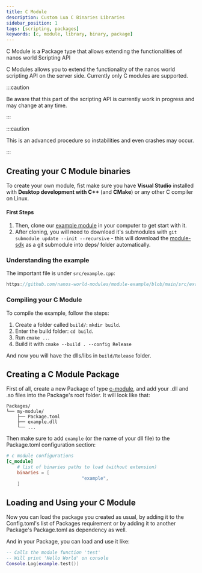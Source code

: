 ```yaml
---
title: C Module
description: Custom Lua C Binaries Libraries
sidebar_position: 1
tags: [scripting, packages]
keywords: [c, module, library, binary, package]
---
```


C Module is a Package type that allows extending the functionalities of nanos world Scripting API

C Modules allows you to extend the functionality of the nanos world scripting API on the server side. Currently only C modules are supported.

:::caution

Be aware that this part of the scripting API is currently work in progress and may change at any time.

:::

:::caution

This is an advanced procedure so instabilities and even crashes may occur.

:::


## Creating your C Module binaries

To create your own module, fist make sure you have **Visual Studio** installed with **Desktop development with C++** (and **CMake**) or any other C compiler on Linux.

#### First Steps

1. Then, clone our [example module](https://github.com/nanos-world-modules/module-example) in your computer to get start with it.
2. After cloning, you will need to download it's submodules with `git submodule update --init --recursive` - this will download the [module-sdk](https://github.com/nanos-world/module-sdk/) as a git submodule into deps/ folder automatically.


### Understanding the example

The important file is under `src/example.cpp`:

```cpp reference
https://github.com/nanos-world-modules/module-example/blob/main/src/example.cpp
```


### Compiling your C Module

To compile the example, follow the steps:

1. Create a folder called `build/`: `mkdir build`.
2. Enter the build folder: `cd build`.
3. Run `cmake ..`.
4. Build it with `cmake --build . --config Release`

And now you will have the dlls/libs in `build/Release` folder.


## Creating a C Module Package

First of all, create a new Package of type [c-module](packages-guide#c-module), and add your .dll and .so files into the Package's root folder. It will look like that:

```folder-structure
Packages/
└── my-module/
    ├── Package.toml
    ├── example.dll
    └── ...
```

Then make sure to add `example` (or the name of your dll file) to the Package.toml configuration section:

```toml
# c module configurations
[c_module]
    # list of binaries paths to load (without extension)
    binaries = [
                            "example",
    ]
```


## Loading and Using your C Module

Now you can load the package you created as usual, by adding it to the Config.toml's list of Packages requirement or by adding it to another Package's Package.toml as dependency as well.

And in your Package, you can load and use it like:

```lua
-- Calls the module function 'test'
-- Will print 'Hello World' on console
Console.Log(example.test())
```